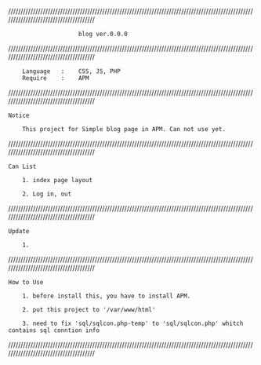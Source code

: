 
//////////////////////////////////////////////////////////////////////////////////////////////////////////////////////////////////////

						blog ver.0.0.0

//////////////////////////////////////////////////////////////////////////////////////////////////////////////////////////////////////

		Language   :	CSS, JS, PHP
		Require    :	APM

//////////////////////////////////////////////////////////////////////////////////////////////////////////////////////////////////////

	Notice

		This project for Simple blog page in APM. Can not use yet.


//////////////////////////////////////////////////////////////////////////////////////////////////////////////////////////////////////


	Can List

		1. index page layout

		2. Log in, out


//////////////////////////////////////////////////////////////////////////////////////////////////////////////////////////////////////

	Update

		1. 

		
//////////////////////////////////////////////////////////////////////////////////////////////////////////////////////////////////////

	How to Use

		1. before install this, you have to install APM.

		2. put this project to '/var/www/html'

		3. need to fix 'sql/sqlcon.php-temp' to 'sql/sqlcon.php' whitch contains sql conntion info


//////////////////////////////////////////////////////////////////////////////////////////////////////////////////////////////////////
